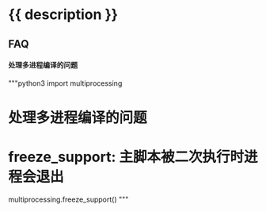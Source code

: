 # {{ description }}


## FAQ
#### 处理多进程编译的问题
"""python3
import multiprocessing

# 处理多进程编译的问题
# freeze_support: 主脚本被二次执行时进程会退出
multiprocessing.freeze_support()
"""

